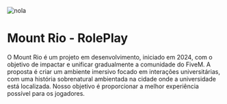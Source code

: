 ![nola](https://github.com/Orleans-Group/.github/assets/116700259/7549e045-9a1d-4711-92a6-a240e91d6e2f)
 # Mount Rio - RolePlay

O Mount Rio é um projeto em desenvolvimento, iniciado em 2024, com o objetivo de impactar e unificar gradualmente a comunidade do FiveM. A proposta é criar um ambiente imersivo focado em interações universitárias, com uma história sobrenatural ambientada na cidade onde a universidade está localizada. Nosso objetivo é proporcionar a melhor experiência possível para os jogadores.
